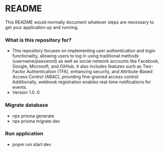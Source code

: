 # README #

This README would normally document whatever steps are necessary to get your application up and running.

### What is this repository for? ###

* This repository focuses on implementing user authentication and login functionality, allowing users to log in using traditional methods (username/password) as well as social network accounts like Facebook, Google, Microsoft, and GitHub. It also includes features such as Two-Factor Authentication (TFA), enhancing security, and Attribute-Based Access Control (ABAC), providing fine-grained access control. Additionally, webhook registration enables real-time notifications for events.
* Version 1.0 .0

### Migrate database ###

* npx prisma generate
* npx prisma migrate dev

### Run application ###
* pnpm run start:dev